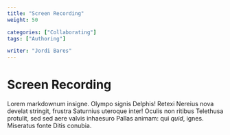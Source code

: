 ```yaml
---
title: "Screen Recording"
weight: 50

categories: ["Collaborating"]
tags: ["Authoring"]

writer: "Jordi Bares"
---
```

# Screen Recording

Lorem markdownum insigne. Olympo signis Delphis! Retexi Nereius nova develat
stringit, frustra Saturnius uteroque inter! Oculis non ritibus Telethusa
protulit, sed sed aere valvis inhaesuro Pallas animam: qui *quid*, ignes.
Miseratus fonte Ditis conubia.
